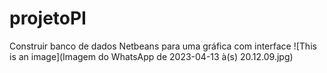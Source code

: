 # projetoPI

Construir banco de dados Netbeans para uma gráfica com interface
![This is an image](Imagem do WhatsApp de 2023-04-13 à(s) 20.12.09.jpg)
